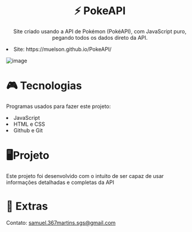 <h1 align="center"> ⚡ PokeAPI</h1>


  <p align="center">Site criado usando a API de Pokémon (PokéAPI), com JavaScript puro, pegando todos os dados direto da API.</p>

<li>Site: https://muelson.github.io/PokeAPI/</li>


![image](https://user-images.githubusercontent.com/117240964/220183764-650f7627-8928-479d-9b40-87d4060095aa.png)



<h1> 🎮 Tecnologias</h1>
<p>Programas usados para fazer este projeto:</p>

<li>JavaScript</li>
<li>HTML e CSS</li>
<li>Github e Git</li>



<h1>🖥️Projeto</h1>

<p>Este projeto foi desenvolvido com o intuito de ser capaz de usar informações detalhadas e completas da API</p>




<h1>📜 Extras </h1>

Contato: samuel.367martins.sgs@gmail.com
